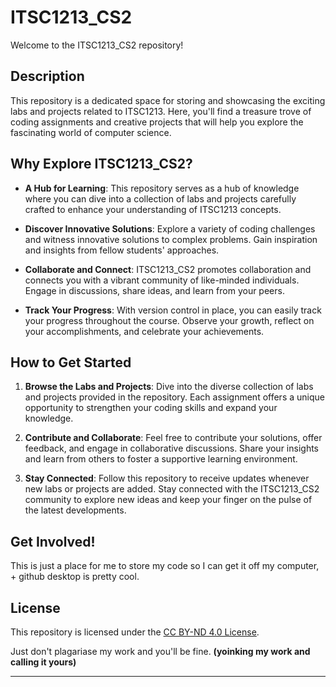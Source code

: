# ITSC1213_CS2

Welcome to the ITSC1213_CS2 repository!

## Description

This repository is a dedicated space for storing and showcasing the exciting labs and projects related to ITSC1213. Here, you'll find a treasure trove of coding assignments and creative projects that will help you explore the fascinating world of computer science.

## Why Explore ITSC1213_CS2?

- **A Hub for Learning**: This repository serves as a hub of knowledge where you can dive into a collection of labs and projects carefully crafted to enhance your understanding of ITSC1213 concepts.

- **Discover Innovative Solutions**: Explore a variety of coding challenges and witness innovative solutions to complex problems. Gain inspiration and insights from fellow students' approaches.

- **Collaborate and Connect**: ITSC1213_CS2 promotes collaboration and connects you with a vibrant community of like-minded individuals. Engage in discussions, share ideas, and learn from your peers.

- **Track Your Progress**: With version control in place, you can easily track your progress throughout the course. Observe your growth, reflect on your accomplishments, and celebrate your achievements.

## How to Get Started

1. **Browse the Labs and Projects**: Dive into the diverse collection of labs and projects provided in the repository. Each assignment offers a unique opportunity to strengthen your coding skills and expand your knowledge.

2. **Contribute and Collaborate**: Feel free to contribute your solutions, offer feedback, and engage in collaborative discussions. Share your insights and learn from others to foster a supportive learning environment.

3. **Stay Connected**: Follow this repository to receive updates whenever new labs or projects are added. Stay connected with the ITSC1213_CS2 community to explore new ideas and keep your finger on the pulse of the latest developments.

## Get Involved!

This is just a place for me to store my code so I can get it off my computer, + github desktop is pretty cool.

## License

This repository is licensed under the [CC BY-ND 4.0 License](LICENSE.md).

Just don't plagariase my work and you'll be fine.
**(yoinking my work and calling it yours)**

---